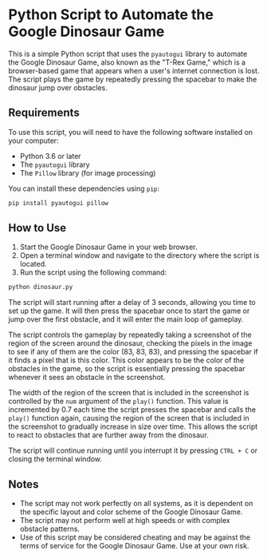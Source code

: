 # Python Script to Automate the Google Dinosaur Game

This is a simple Python script that uses the `pyautogui` library to automate the Google Dinosaur Game, also known as the "T-Rex Game," which is a browser-based game that appears when a user's internet connection is lost. The script plays the game by repeatedly pressing the spacebar to make the dinosaur jump over obstacles.

## Requirements

To use this script, you will need to have the following software installed on your computer:

- Python 3.6 or later
- The `pyautogui` library
- The `Pillow` library (for image processing)

You can install these dependencies using `pip`:

```bash
pip install pyautogui pillow
```

## How to Use

1. Start the Google Dinosaur Game in your web browser.
2. Open a terminal window and navigate to the directory where the script is located.
3. Run the script using the following command:

```bash
python dinosaur.py
```


The script will start running after a delay of 3 seconds, allowing you time to set up the game. It will then press the spacebar once to start the game or jump over the first obstacle, and it will enter the main loop of gameplay.

The script controls the gameplay by repeatedly taking a screenshot of the region of the screen around the dinosaur, checking the pixels in the image to see if any of them are the color (83, 83, 83), and pressing the spacebar if it finds a pixel that is this color. This color appears to be the color of the obstacles in the game, so the script is essentially pressing the spacebar whenever it sees an obstacle in the screenshot.

The width of the region of the screen that is included in the screenshot is controlled by the `num` argument of the `play()` function. This value is incremented by 0.7 each time the script presses the spacebar and calls the `play()` function again, causing the region of the screen that is included in the screenshot to gradually increase in size over time. This allows the script to react to obstacles that are further away from the dinosaur.

The script will continue running until you interrupt it by pressing `CTRL + C` or closing the terminal window.

## Notes

- The script may not work perfectly on all systems, as it is dependent on the specific layout and color scheme of the Google Dinosaur Game.
- The script may not perform well at high speeds or with complex obstacle patterns.
- Use of this script may be considered cheating and may be against the terms of service for the Google Dinosaur Game. Use at your own risk.
